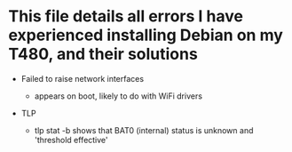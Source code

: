 # This file details all errors I have experienced installing Debian on my T480, and their solutions

- Failed to raise network interfaces 
  - appears on boot, likely to do with WiFi drivers
  
- TLP
  - tlp stat -b shows that BAT0 (internal) status is unknown and 'threshold effective'
